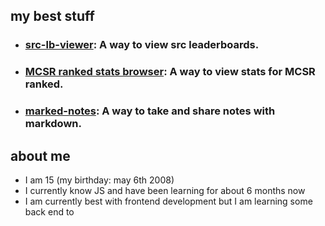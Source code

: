 ## my best stuff

- ### [src-lb-viewer](https://github.com/nacho-cs/src-lb-viewer): A way to view src leaderboards.
- ### [MCSR ranked stats browser](https://github.com/nacho-cs/nacho-cs.github.io): A way to view stats for MCSR ranked.
- ### [marked-notes](https://github.com/nacho-cs/marked-notes): A way to take and share notes with markdown.

## about me

- I am 15 (my birthday: may 6th 2008)
- I currently know JS and have been learning for about 6 months now
- I am currently best with frontend development but I am learning some back end to
